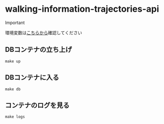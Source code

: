 # walking-information-trajectories-api

> [!IMPORTANT]
> 環境変数は[こちらから](https://kjlb.esa.io/posts/6655)確認してください


## DBコンテナの立ち上げ
```
make up
```

## DBコンテナに入る
```
make db
```

## コンテナのログを見る
```
make logs
```
